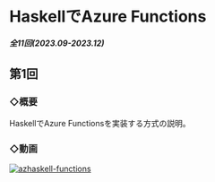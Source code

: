 # HaskellでAzure Functions
___全11回(2023.09-2023.12)___

## 第1回
### ◇概要
HaskellでAzure Functionsを実装する方式の説明。

### ◇動画
[![azhaskell-functions](http://img.youtube.com/vi/XHibDzOzIik/0.jpg)](https://youtu.be/XHibDzOzIik)

